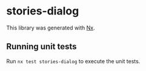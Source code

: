 # stories-dialog

This library was generated with [Nx](https://nx.dev).

## Running unit tests

Run `nx test stories-dialog` to execute the unit tests.
